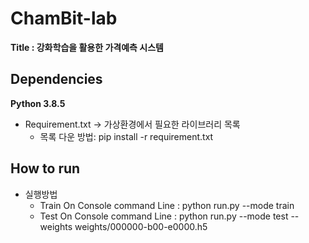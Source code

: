 # ChamBit-lab

**Title : 강화학습을 활용한 가격예측 시스템**

## Dependencies

**Python 3.8.5** 

- Requirement.txt -> 가상환경에서 필요한 라이브러리 목록  
    - 목록 다운 방법: pip install -r requirement.txt  

## How to run
- 실행방법
    - Train
        On Console command Line : python run.py --mode train
    - Test
        On Console command Line : python run.py --mode test --weights weights/000000-b00-e0000.h5

